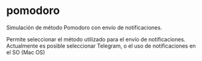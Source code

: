 # pomodoro
Simulación de método Pomodoro con envío de notificaciones.

Permite seleccionar el método utilizado para el envío de notificaciones.
Actualmente es posible seleccionar Telegram, o el uso de notificaciones en el SO (Mac OS)
